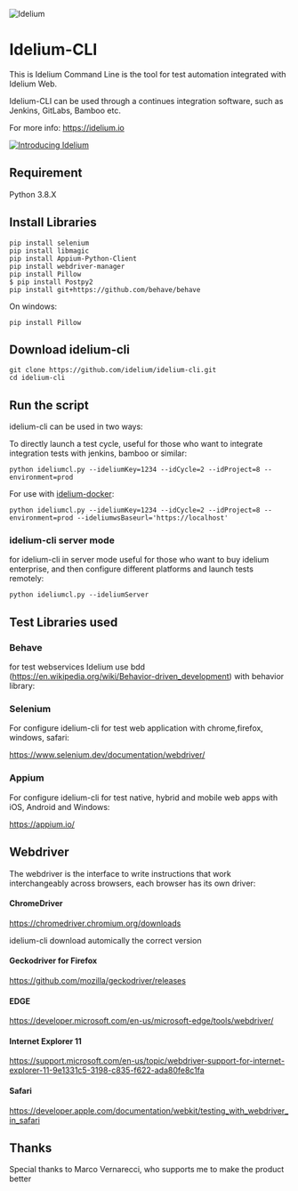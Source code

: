 ![Idelium](https://idelium.io/assets/images/idelium.png)

# Idelium-CLI

This is Idelium Command Line is the tool for test automation integrated with Idelium Web.

Idelium-CLI can be used through a continues integration software, such as Jenkins, GitLabs, Bamboo etc.

For more info: https://idelium.io

[![Introducing Idelium](https://img.youtube.com/vi/nGe3c_CU0NQ/0.jpg)](https://youtu.be/nGe3c_CU0NQ)

## Requirement

Python 3.8.X

## Install Libraries


```
pip install selenium
pip install libmagic
pip install Appium-Python-Client
pip install webdriver-manager
pip install Pillow
$ pip install Postpy2
pip install git+https://github.com/behave/behave
```
On windows:
```
pip install Pillow
```


## Download idelium-cli

```
git clone https://github.com/idelium/idelium-cli.git
cd idelium-cli
```

## Run the script

idelium-cli can be used in two ways:

To directly launch a test cycle, useful for those who want to integrate integration tests with jenkins, bamboo or similar:

```
python ideliumcl.py --ideliumKey=1234 --idCycle=2 --idProject=8 --environment=prod
```

For use with [idelium-docker](https://github.com/idelium/idelium-docker):

```
python ideliumcl.py --ideliumKey=1234 --idCycle=2 --idProject=8 --environment=prod --ideliumwsBaseurl='https://localhost'
```

### idelium-cli server mode
for idelium-cli in server mode useful for those who want to buy idelium enterprise, and then configure different platforms and launch tests remotely:

```
python ideliumcl.py --ideliumServer
```

## Test Libraries used

### Behave

for test webservices Idelium use bdd (https://en.wikipedia.org/wiki/Behavior-driven_development) with behavior library:

### Selenium

For configure idelium-cli for test web application with chrome,firefox, windows, safari:

https://www.selenium.dev/documentation/webdriver/

### Appium

For configure idelium-cli for test native, hybrid and mobile web apps with iOS, Android and Windows:

https://appium.io/

## Webdriver

The webdriver is the interface to write instructions that work interchangeably across browsers, each browser has its own driver:

#### ChromeDriver

https://chromedriver.chromium.org/downloads

idelium-cli download automically the correct version

#### Geckodriver for Firefox

https://github.com/mozilla/geckodriver/releases

#### EDGE

https://developer.microsoft.com/en-us/microsoft-edge/tools/webdriver/

#### Internet Explorer 11

https://support.microsoft.com/en-us/topic/webdriver-support-for-internet-explorer-11-9e1331c5-3198-c835-f622-ada80fe8c1fa

#### Safari

https://developer.apple.com/documentation/webkit/testing_with_webdriver_in_safari

## Thanks

Special thanks to Marco Vernarecci, who supports me to make the product better

